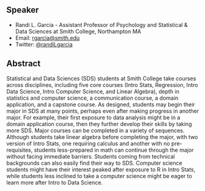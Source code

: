## Speaker

+ Randi L. Garcia - Assistant Professor of Psychology and Statistical & Data Sciences at Smith College, Northampton MA
+ Email: <rgarcia@smith.edu>
+ Twitter: [\@randiLgarcia](https://twitter.com/randiLgarcia)

## Abstract

	
Statistical and Data Sciences (SDS) students at Smith College take courses across disciplines, including five core courses (Intro Stats, Regression, Intro Data Science, Intro Computer Science, and Linear Algebra), depth in statistics and computer science, a communication course, a domain application, and a capstone course. As designed, students may begin their major in SDS at many points, perhaps even after making progress in another major. For example, their first exposure to data analysis might be in a domain application course, then they further develop their skills by taking more SDS. Major courses can be completed in a variety of sequences. Although students take linear algebra before completing the major, with two version of Intro Stats, one requiring calculus and another with no pre-requisites, students less-prepared in math can continue through the major without facing immediate barriers. Students coming from technical backgrounds can also easily find their way to SDS. Computer science students might have their interest peaked after exposure to R in Intro Stats, while students less inclined to take a computer science might be eager to learn more after Intro to Data Science.


